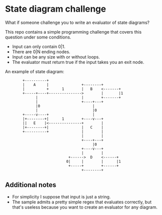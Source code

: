 State diagram challenge
=========

What if someone challenge you to write an evaluator of state diagrams?

This repo contains a simple programming challenge that covers this question under some conditions.

  - Input can only contain 0|1.
  - There are 0|N ending nodes.
  - Input can be any size with or without loops.
  - The evaluator must return true if the input takes you an exit node.

An example of state diagram:




            +----------+
            |    A     |               +--------+
            |          +      1        |   B    <-------+
            +-----+----+--------------->        |       |1
                  |                    |        +-------+
                  |                    +----+---+
                  |0                        |
                  |                         |0
            +-----v----+                    |
            |+--------+|      1        +----v---+
            ||   E    |<---------------+        |
            |+--------+|               |   C    |
            +----------+               |        |
                                       |        |
                                       +----+---+
                                            |0
                                       +----v---+
                                       |        |
                                 +------>  D    <------+
                                0|     |        |      |1
                                 +-----+        +------+
                                       +--------+


Additional notes
----

  - For simplicity I suppose that input is just a string.
  - The sample admits a pretty simple regex that evaluates correctly, but that's useless because you want to create an evaluator for any diagram.